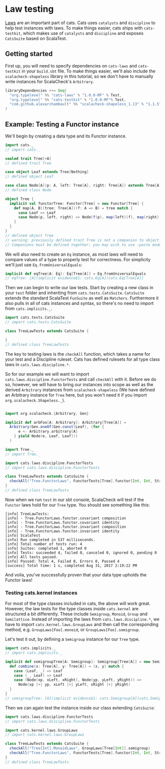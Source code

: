 # Law testing

[Laws](https://typelevel.org/cats/typeclasses.html#laws) are an important part of cats.
Cats uses `catalysts` and `discipline` to help test instances with laws.
To make things easier, cats ships with `cats-testkit`, which makes use of `catalysts` and `discipline` and exposes `CatsSuite` based on ScalaTest.


## Getting started

First up, you will need to specify dependencies on `cats-laws` and `cats-testkit` in your `build.sbt` file.
To make things easier, we'll also include the `scalacheck-shapeless` library in this tutorial, so we don't have to manually write instances for ScalaCheck's `Arbitrary`.

```scala
libraryDependencies ++= Seq(
  "org.typelevel" %% "cats-laws" % "1.0.0-MF" % Test,
  "org.typelevel" %% "cats-testkit" % "1.0.0-MF"% Test,
  "com.github.alexarchambault" %% "scalacheck-shapeless_1.13" % "1.1.5" % Test
)
```

## Example: Testing a Functor instance

We'll begin by creating a data type and its Functor instance.
```scala
import cats._
// import cats._

sealed trait Tree[+A]
// defined trait Tree

case object Leaf extends Tree[Nothing]
// defined object Leaf

case class Node[A](p: A, left: Tree[A], right: Tree[A]) extends Tree[A]
// defined class Node

object Tree {
  implicit val functorTree: Functor[Tree] = new Functor[Tree] {
    def map[A, B](tree: Tree[A])(f: A => B) = tree match {
      case Leaf => Leaf
      case Node(p, left, right) => Node(f(p), map(left)(f), map(right)(f))
    }
  }
}
// defined object Tree
// warning: previously defined trait Tree is not a companion to object Tree.
// Companions must be defined together; you may wish to use :paste mode for this.
```
We will also need to create an `Eq` instance, as most laws will need to compare values of a type to properly test for correctness.
For simplicity we'll just use `Eq.fromUniversalEquals`:

```scala
implicit def eqTree[A: Eq]: Eq[Tree[A]] = Eq.fromUniversalEquals
// eqTree: [A](implicit evidence$1: cats.Eq[A])cats.Eq[Tree[A]]
```

Then we can begin to write our law tests. Start by creating a new class in your `test` folder and inheriting from `cats.tests.CatsSuite`.
`CatsSuite` extends the standard ScalaTest `FunSuite` as well as `Matchers`.
Furthermore it also pulls in all of cats instances and syntax, so there's no need to import from `cats.implicits._`.

```scala
import cats.tests.CatsSuite
// import cats.tests.CatsSuite

class TreeLawTests extends CatsSuite {

}
// defined class TreeLawTests
```

The key to testing laws is the `checkAll` function, which takes a name for your test and a Discipline ruleset.
Cats has defined rulesets for all type class laws in `cats.laws.discipline.*`.

So for our example we will want to import `cats.laws.discipline.FunctorTests` and call `checkAll` with it.
Before we do so, however,
we will have to bring our instances into scope as well as the derived `Arbitrary` instances from `scalacheck-shapeless`
(We have defined an Arbitrary instance for `Tree` here, but you won't need it if you import `org.scalacheck.Shapeless._`).



```scala

import org.scalacheck.{Arbitrary, Gen}

implicit def arbFoo[A: Arbitrary]: Arbitrary[Tree[A]] =
  Arbitrary(Gen.oneOf(Gen.const(Leaf), (for {
      e <- Arbitrary.arbitrary[A]
    } yield Node(e, Leaf, Leaf)))
  )
```

```scala
import Tree._
// import Tree._

import cats.laws.discipline.FunctorTests
// import cats.laws.discipline.FunctorTests

class TreeLawTests extends CatsSuite {
  checkAll("Tree.FunctorLaws", FunctorTests[Tree].functor[Int, Int, String])
}
// defined class TreeLawTests
```

Now when we run `test` in our sbt console, ScalaCheck will test if the `Functor` laws hold for our `Tree` type.
You should see something like this:

```
[info] TreeLawTests:
[info] - Tree.FunctorLaws.functor.covariant composition
[info] - Tree.FunctorLaws.functor.covariant identity
[info] - Tree.FunctorLaws.functor.invariant composition
[info] - Tree.FunctorLaws.functor.invariant identity
[info] ScalaTest
[info] Run completed in 537 milliseconds.
[info] Total number of tests run: 4
[info] Suites: completed 1, aborted 0
[info] Tests: succeeded 4, failed 0, canceled 0, ignored 0, pending 0
[info] All tests passed.
[info] Passed: Total 4, Failed 0, Errors 0, Passed 4
[success] Total time: 1 s, completed Aug 31, 2017 2:19:22 PM
```

And voila, you've successfully proven that your data type upholds the Functor laws!

### Testing cats.kernel instances

For most of the type classes included in cats, the above will work great.
However, the law tests for the type classes inside `cats.kernel` are structured a bit differently.
These include `Semigroup`, `Monoid`, `Group` and `Semilattice`.
Instead of importing the laws from `cats.laws.discipline.*`, we have to import `cats.kernel.laws.GroupLaws`
and then call the corresponding method, e.g. `GroupLaws[Foo].monoid`, or `GroupLaws[Foo].semigroup`.

Let's test it out, by defining a `Semigroup` instance for our `Tree` type.

```scala
import cats.implicits._
// import cats.implicits._

implicit def semigroupTree[A: Semigroup]: Semigroup[Tree[A]] = new Semigroup[Tree[A]] {
  def combine(x: Tree[A], y: Tree[A]) = (x, y) match {
    case (Leaf, _) => Leaf
    case (_, Leaf) => Leaf
    case (Node(xp, xLeft, xRight), Node(yp, yLeft, yRight)) =>
      Node(xp |+| yp, xLeft |+| yLeft, xRight |+| yRight)
  }
}
// semigroupTree: [A](implicit evidence$1: cats.Semigroup[A])cats.Semigroup[Tree[A]]
```

Then we can again test the instance inside our class extending `CatsSuite`:

```scala
import cats.laws.discipline.FunctorTests
// import cats.laws.discipline.FunctorTests

import cats.kernel.laws.GroupLaws
// import cats.kernel.laws.GroupLaws

class TreeLawTests extends CatsSuite {
  checkAll("Tree[Int].MonoidLaws", GroupLaws[Tree[Int]].semigroup)
  checkAll("Tree.FunctorLaws", FunctorTests[Tree].functor[Int, Int, String])
}
// defined class TreeLawTests
```
